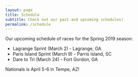 ```yaml
---
layout: page
title: Schedule
subtitle: Check out our past and upcoming schedules!
permalink: /schedule
---
```


Our upcoming schedule of races for the Spring 2019 season:

- Lagrange Sprint (March 2) - Lagrange, GA
- Paris Island Sprint (March 9) - Parris Island, SC
- Dare to Tri (March 24) - Fort Gordon, GA

Nationals is April 5-6 in Tempe, AZ!
